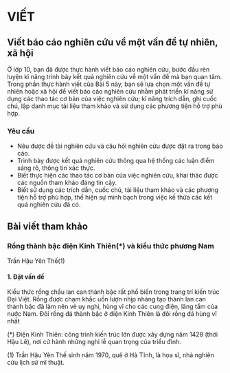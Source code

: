 # VIẾT

## Viết báo cáo nghiên cứu về một vấn đề tự nhiên, xã hội

Ở lớp 10, bạn đã được thực hành viết báo cáo nghiên cứu, bước đầu rèn luyện kĩ năng trình bày kết quả nghiên cứu về một vấn đề mà bạn quan tâm. Trong phần thực hành viết của Bài 5 này, bạn sẽ lựa chọn một vấn đề tự nhiên hoặc xã hội để viết báo cáo nghiên cứu nhằm phát triển kĩ năng sử dụng các thao tác cơ bản của việc nghiên cứu; kĩ năng trích dẫn, ghi cuốc chú, lập danh mục tài liệu tham khảo và sử dụng các phương tiện hỗ trợ phù hợp.

### Yêu cầu

- Nêu được đề tài nghiên cứu và câu hỏi nghiên cứu được đặt ra trong báo cáo.
- Trình bày được kết quả nghiên cứu thông qua hệ thống các luận điểm sáng rõ, thông tin xác thực.
- Biết thực hiện các thao tác cơ bản của việc nghiên cứu, khai thác được các nguồn tham khảo đáng tin cậy.
- Biết sử dụng các trích dẫn, cuốc chú, tài liệu tham khảo và các phương tiện hỗ trợ phù hợp, thể hiện sự minh bạch trong việc kế thừa các kết quả nghiên cứu đã có.

## Bài viết tham khảo

### Rồng thành bậc điện Kinh Thiên(*) và kiểu thức phương Nam

Trần Hậu Yên Thế(1)

#### 1. Đặt vấn đề

Kiểu thức rồng chầu lan can thành bậc rất phổ biến trong trang trí kiến trúc Đại Việt. Rồng được chạm khắc uốn lượn nhịp nhàng tạo thành lan can thành bậc đã làm nên vẻ uy nghi, hùng vĩ cho các cung điện, lăng tẩm của nước Nam. Đôi rồng đá thành bậc ở điện Kinh Thiên là đôi rồng đá hùng vĩ nhất

(*) Điện Kinh Thiên: công trình kiến trúc lớn được xây dựng năm 1428 (thời Hậu Lê), nơi cử hành những nghi lễ quan trọng của triều đình.

(1) Trần Hậu Yên Thế sinh năm 1970, quê ở Hà Tĩnh, là họa sĩ, nhà nghiên cứu lịch sử mĩ thuật.